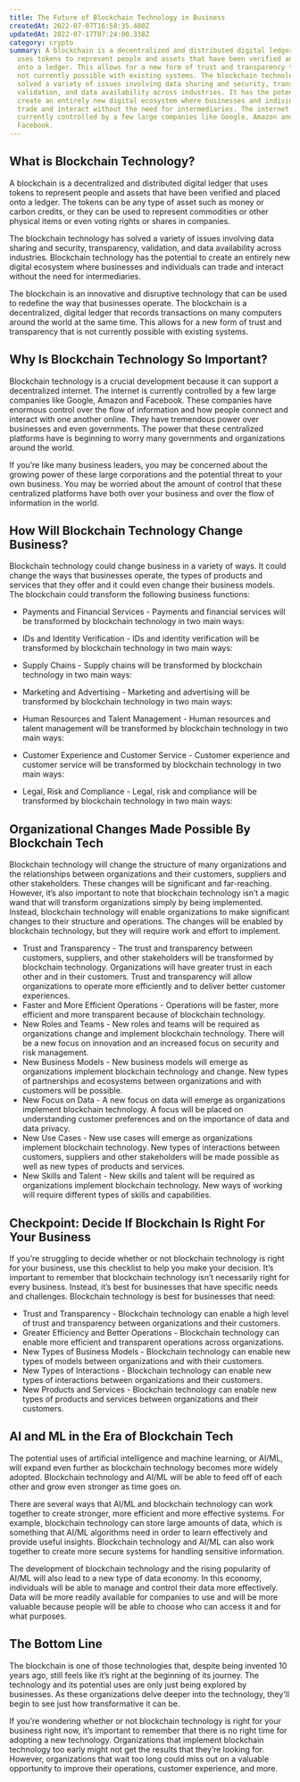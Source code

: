 ```yaml
---
title: The Future of Blockchain Technology in Business
createdAt: 2022-07-07T16:58:35.480Z
updatedAt: 2022-07-17T07:24:00.338Z
category: crypto
summary: A blockchain is a decentralized and distributed digital ledger that
  uses tokens to represent people and assets that have been verified and placed
  onto a ledger. This allows for a new form of trust and transparency that is
  not currently possible with existing systems. The blockchain technology has
  solved a variety of issues involving data sharing and security, transparency,
  validation, and data availability across industries. It has the potential to
  create an entirely new digital ecosystem where businesses and individuals can
  trade and interact without the need for intermediaries. The internet is
  currently controlled by a few large companies like Google, Amazon and
  Facebook.
---
```


## What is Blockchain Technology?

A blockchain is a decentralized and distributed digital ledger that uses tokens to represent people and assets that have been verified and placed onto a ledger. The tokens can be any type of asset such as money or carbon credits, or they can be used to represent commodities or other physical items or even voting rights or shares in companies.

The blockchain technology has solved a variety of issues involving data sharing and security, transparency, validation, and data availability across industries. Blockchain technology has the potential to create an entirely new digital ecosystem where businesses and individuals can trade and interact without the need for intermediaries.

The blockchain is an innovative and disruptive technology that can be used to redefine the way that businesses operate. The blockchain is a decentralized, digital ledger that records transactions on many computers around the world at the same time. This allows for a new form of trust and transparency that is not currently possible with existing systems.

## Why Is Blockchain Technology So Important?

Blockchain technology is a crucial development because it can support a decentralized internet. The internet is currently controlled by a few large companies like Google, Amazon and Facebook. These companies have enormous control over the flow of information and how people connect and interact with one another online. They have tremendous power over businesses and even governments. The power that these centralized platforms have is beginning to worry many governments and organizations around the world.

If you’re like many business leaders, you may be concerned about the growing power of these large corporations and the potential threat to your own business. You may be worried about the amount of control that these centralized platforms have both over your business and over the flow of information in the world. 

## How Will Blockchain Technology Change Business?

Blockchain technology could change business in a variety of ways. It could change the ways that businesses operate, the types of products and services that they offer and it could even change their business models. The blockchain could transform the following business functions:

- Payments and Financial Services - Payments and financial services will be transformed by blockchain technology in two main ways:

- IDs and Identity Verification - IDs and identity verification will be transformed by blockchain technology in two main ways:

- Supply Chains - Supply chains will be transformed by blockchain technology in two main ways:

- Marketing and Advertising - Marketing and advertising will be transformed by blockchain technology in two main ways:

- Human Resources and Talent Management - Human resources and talent management will be transformed by blockchain technology in two main ways:

- Customer Experience and Customer Service - Customer experience and customer service will be transformed by blockchain technology in two main ways:

- Legal, Risk and Compliance - Legal, risk and compliance will be transformed by blockchain technology in two main ways:

## Organizational Changes Made Possible By Blockchain Tech

Blockchain technology will change the structure of many organizations and the relationships between organizations and their customers, suppliers and other stakeholders. These changes will be significant and far-reaching. However, it’s also important to note that blockchain technology isn’t a magic wand that will transform organizations simply by being implemented. Instead, blockchain technology will enable organizations to make significant changes to their structure and operations. The changes will be enabled by blockchain technology, but they will require work and effort to implement.

- Trust and Transparency - The trust and transparency between customers, suppliers, and other stakeholders will be transformed by blockchain technology. Organizations will have greater trust in each other and in their customers. Trust and transparency will allow organizations to operate more efficiently and to deliver better customer experiences.
- Faster and More Efficient Operations - Operations will be faster, more efficient and more transparent because of blockchain technology.
- New Roles and Teams - New roles and teams will be required as organizations change and implement blockchain technology. There will be a new focus on innovation and an increased focus on security and risk management.
- New Business Models - New business models will emerge as organizations implement blockchain technology and change. New types of partnerships and ecosystems between organizations and with customers will be possible.
- New Focus on Data - A new focus on data will emerge as organizations implement blockchain technology. A focus will be placed on understanding customer preferences and on the importance of data and data privacy.
- New Use Cases - New use cases will emerge as organizations implement blockchain technology. New types of interactions between customers, suppliers and other stakeholders will be made possible as well as new types of products and services.
- New Skills and Talent - New skills and talent will be required as organizations implement blockchain technology. New ways of working will require different types of skills and capabilities.

## Checkpoint: Decide If Blockchain Is Right For Your Business

If you’re struggling to decide whether or not blockchain technology is right for your business, use this checklist to help you make your decision. It’s important to remember that blockchain technology isn’t necessarily right for every business. Instead, it’s best for businesses that have specific needs and challenges. Blockchain technology is best for businesses that need:

- Trust and Transparency - Blockchain technology can enable a high level of trust and transparency between organizations and their customers.
- Greater Efficiency and Better Operations - Blockchain technology can enable more efficient and transparent operations across organizations.
- New Types of Business Models - Blockchain technology can enable new types of models between organizations and with their customers.
- New Types of Interactions - Blockchain technology can enable new types of interactions between organizations and their customers.
- New Products and Services - Blockchain technology can enable new types of products and services between organizations and their customers.

## AI and ML in the Era of Blockchain Tech

The potential uses of artificial intelligence and machine learning, or AI/ML, will expand even further as blockchain technology becomes more widely adopted. Blockchain technology and AI/ML will be able to feed off of each other and grow even stronger as time goes on.

There are several ways that AI/ML and blockchain technology can work together to create stronger, more efficient and more effective systems. For example, blockchain technology can store large amounts of data, which is something that AI/ML algorithms need in order to learn effectively and provide useful insights. Blockchain technology and AI/ML can also work together to create more secure systems for handling sensitive information.

The development of blockchain technology and the rising popularity of AI/ML will also lead to a new type of data economy. In this economy, individuals will be able to manage and control their data more effectively. Data will be more readily available for companies to use and will be more valuable because people will be able to choose who can access it and for what purposes.

## The Bottom Line

The blockchain is one of those technologies that, despite being invented 10 years ago, still feels like it’s right at the beginning of its journey. The technology and its potential uses are only just being explored by businesses. As these organizations delve deeper into the technology, they’ll begin to see just how transformative it can be.

If you’re wondering whether or not blockchain technology is right for your business right now, it’s important to remember that there is no right time for adopting a new technology. Organizations that implement blockchain technology too early might not get the results that they’re looking for. However, organizations that wait too long could miss out on a valuable opportunity to improve their operations, customer experience, and more.
